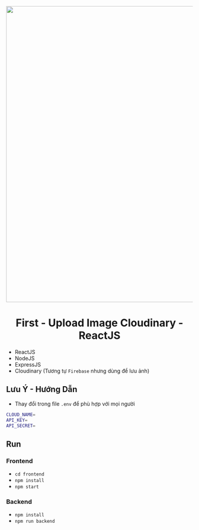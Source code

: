 <div align="center">
    <img src="https://miro.medium.com/v2/resize:fit:1400/1*FOvub3WrDdHo6BmQS68NWg.png" width="800"/>
</div>

<div align="center">
    <h1>First - Upload Image Cloudinary - ReactJS</h1>
</div>

- ReactJS
- NodeJS
- ExpressJS
- Cloudinary (Tương tự `Firebase` nhưng dùng để lưu ảnh)

## **Lưu Ý - Hướng Dẫn**
- Thay đổi trong file `.env` để phù hợp với mọi người

```sh
CLOUD_NAME=
API_KEY=
API_SECRET=
```

## Run
### **Frontend**
- `cd frontend`
- `npm install`
- `npm start`

### **Backend**
- `npm install`
- `npm run backend`